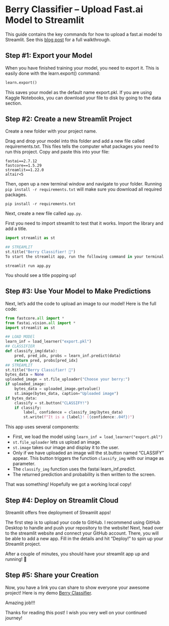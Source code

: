 # Berry Classifier – Upload Fast.ai Model to Streamlit

This guide contains the key commands for how to upload a fast.ai model to Streamlit. See this [blog post](https://medium.com/ai-mind-labs/deploy-your-fast-ai-model-on-streamlit-32d9e2effa5d) for a full walkthrough.

## Step #1: Export your Model

When you have finished training your model, you need to export it. This is easily done with the learn.export() command:

```python
learn.export()
```

This saves your model as the default name export.pkl. If you are using Kaggle Notebooks, you can download your file to disk by going to the data section.

## Step #2: Create a new Streamlit Project

Create a new folder with your project name.

Drag and drop your model into this folder and add a new file called requirements.txt. This files tells the computer what packages you need to run this project. Copy and paste this into your file:
```
fastai==2.7.12
fastcore==1.5.29
streamlit==1.22.0
altair<5
```

Then, open up a new terminal window and navigate to your folder. Running `pip install -r requirements.txt` will make sure you download all required packages.
```shell
pip install -r requirements.txt
```

Next, create a new file called `app.py`.

First you need to import streamlit to test that it works. Import the library and add a title.

```python
import streamlit as st

## STREAMLIT
st.title("Berry Classifier! 🍓")
To start the streamlit app, run the following command in your terminal:
```

```shell
streamlit run app.py
```

You should see a title popping up!

## Step #3: Use Your Model to Make Predictions

Next, let’s add the code to upload an image to our model! Here is the full code:

```python
from fastcore.all import *
from fastai.vision.all import *
import streamlit as st

## LOAD MODEl
learn_inf = load_learner("export.pkl")
## CLASSIFIER
def classify_img(data):
    pred, pred_idx, probs = learn_inf.predict(data)
    return pred, probs[pred_idx]
## STREAMLIT
st.title("Berry Classifier! 🍓")
bytes_data = None
uploaded_image = st.file_uploader("Choose your berry:")
if uploaded_image:
    bytes_data = uploaded_image.getvalue()
    st.image(bytes_data, caption="Uploaded image")   
if bytes_data:
    classify = st.button("CLASSIFY!")
    if classify:
        label, confidence = classify_img(bytes_data)
        st.write(f"It is a {label}! ({confidence:.04f})")
```

This app uses several components:

- First, we load the model using `learn_inf = load_learner("export.pkl")`
- `st.file_uploader` lets us upload an image.
- `st.image` takes our image and display it to the user.
- Only if we have uploaded an image will the st.button named “CLASSIFY” appear. This button triggers the function `classify_img` with our image as parameter.
- The `classify_img` function uses the fastai learn_inf.predict.
- The returned prediction and probability is then written to the screen.

That was something! Hopefully we got a working local copy!

## Step #4: Deploy on Streamlit Cloud

Streamlit offers free deployment of Streamlit apps!

The first step is to upload your code to GitHub. I recommend using GitHub Desktop to handle and push your repository to the website! Next, head over to the streamlit website and connect your GitHub account. There, you will be able to add a new app. Fill in the details and hit “Deploy!” to spin up your Streamlit project.

After a couple of minutes, you should have your streamlit app up and running! 🥳

## Step #5: Share your Creation

Now, you have a link you can share to show everyone your awesome project! Here is my demo [Berry Classifier](https://berry-classifier.streamlit.app/).

Amazing job!!!

Thanks for reading this post! I wish you very well on your continued journey!
